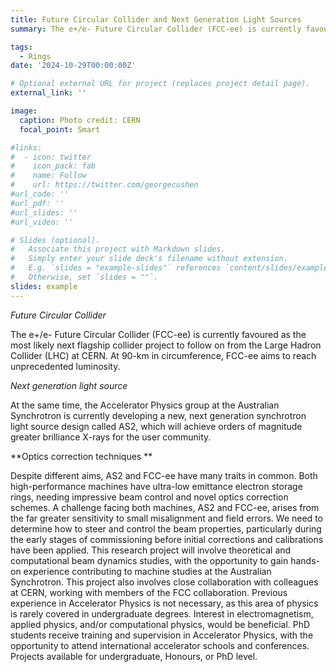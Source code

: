 ```yaml
---
title: Future Circular Collider and Next Generation Light Sources 
summary: The e+/e- Future Circular Collider (FCC-ee) is currently favoured as the most likely next flagship collider project to follow on from the Large Hadron Collider (LHC) at CERN. At 90-km in circumference, FCC-ee aims to reach unprecedented luminosity.At the same time, the Accelerator Physics group at the Australian Synchrotron is currently developing a new, next generation synchrotron light source design called AS2, which will achieve orders of magnitude greater brilliance X-rays for the user community. 

tags:
  - Rings
date: '2024-10-29T00:00:00Z'

# Optional external URL for project (replaces project detail page).
external_link: ''

image:
  caption: Photo credit: CERN
  focal_point: Smart

#links:
#  - icon: twitter
#    icon_pack: fab
#    name: Follow
#    url: https://twitter.com/georgecushen
#url_code: ''
#url_pdf: ''
#url_slides: ''
#url_video: ''

# Slides (optional).
#   Associate this project with Markdown slides.
#   Simply enter your slide deck's filename without extension.
#   E.g. `slides = "example-slides"` references `content/slides/example-slides.md`.
#   Otherwise, set `slides = ""`.
slides: example
---
```


*Future Circular Collider*

The e+/e- Future Circular Collider (FCC-ee) is currently favoured as the most likely next flagship collider project to follow on from the Large Hadron Collider (LHC) at CERN. At 90-km in circumference, FCC-ee aims to reach unprecedented luminosity.

*Next generation light source*

At the same time, the Accelerator Physics group at the Australian Synchrotron is currently developing a new, next generation synchrotron light source design called AS2, which will achieve orders of magnitude greater brilliance X-rays for the user community. 

**Optics correction techniques **

Despite different aims, AS2 and FCC-ee have many traits in common. Both high-performance machines have ultra-low emittance electron storage rings, needing impressive beam control and novel optics correction schemes. 
A challenge facing both machines, AS2 and FCC-ee, arises from the far greater sensitivity to small misalignment and field errors. We need to determine how to steer and control the beam properties, particularly during the early stages of commissioning before initial corrections and calibrations have been applied. 
This research project will involve theoretical and computational beam dynamics studies, with the opportunity to gain hands-on experience contributing to machine studies at the Australian Synchrotron. This project also involves close collaboration with colleagues at CERN, working with members of the FCC collaboration. 
Previous experience in Accelerator Physics is not necessary, as this area of physics is rarely covered in undergraduate degrees. Interest in electromagnetism, applied physics, and/or computational physics, would be beneficial. PhD students receive training and supervision in Accelerator Physics, with the opportunity to attend international accelerator schools and conferences. 
Projects available for undergraduate, Honours, or PhD level. 
